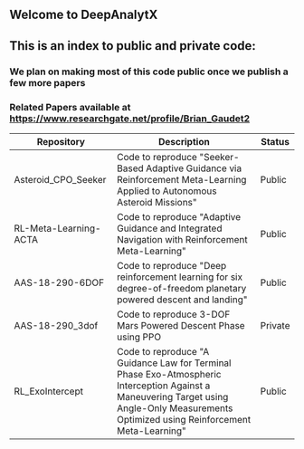 ## Welcome to DeepAnalytX

## This is an index to public and private code:
### We plan on making most of this code public once we publish a few more papers

### Related Papers available at https://www.researchgate.net/profile/Brian_Gaudet2

Repository | Description | Status
------------ | ------------- | -------------
Asteroid_CPO_Seeker | Code to reproduce "Seeker-Based Adaptive Guidance via Reinforcement Meta-Learning Applied to Autonomous Asteroid Missions" | Public
RL-Meta-Learning-ACTA | Code to reproduce "Adaptive Guidance and Integrated Navigation with Reinforcement Meta-Learning" | Public
AAS-18-290-6DOF | Code to reproduce "Deep reinforcement learning for six degree-of-freedom planetary powered descent and landing" | Public
AAS-18-290_3dof | Code to reproduce 3-DOF Mars Powered Descent Phase using PPO | Private
RL_ExoIntercept | Code to reproduce "A Guidance Law for Terminal Phase Exo-Atmospheric Interception Against a Maneuvering Target using Angle-Only Measurements Optimized using Reinforcement Meta-Learning" | Public


